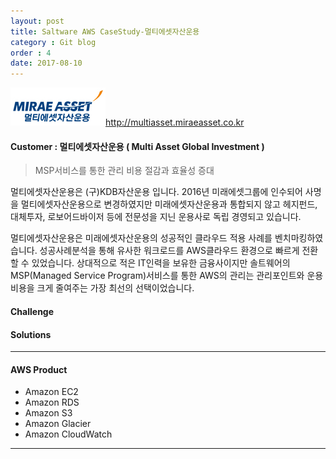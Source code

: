 ```yaml
---
layout: post
title: Saltware AWS CaseStudy-멀티에셋자산운용
category : Git blog
order : 4
date: 2017-08-10
---
```


![multiasset](../이미지/gitBlog/2017-08-10-CaseStudy-MultiAsset/CaseStudy-MultiAsset_01.jpg)http://multiasset.miraeasset.co.kr

#### Customer : 멀티에셋자산운용 ( Multi Asset Global Investment )
>MSP서비스를 통한 관리 비용 절감과 효율성 증대

멀티에셋자산운용은 (구)KDB자산운용 입니다. 2016년 미래에셋그룹에 인수되어 사명을 멀티에셋자산운용으로 변경하였지만 미래에셋자산운용과 통합되지 않고 헤지펀드, 대체투자, 로보어드바이저 등에 전문성을 지닌 운용사로 독립 경영되고 있습니다. 

멀티에셋자산운용은 미래에셋자산운용의 성공적인 클라우드 적용 사례를 벤치마킹하였습니다. 
성공사례분석을 통해 유사한 워크로드를 AWS클라우드 환경으로 빠르게 전환 할 수 있었습니다. 
상대적으로 적은 IT인력을 보유한 금융사이지만 솔트웨어의 MSP(Managed Service Program)서비스를 통한 AWS의 관리는 관리포인트와 운용비용을 크게 줄여주는 가장 최선의 선택이었습니다.

#### Challenge

#### Solutions

***
#### AWS Product
- Amazon EC2
- Amazon RDS
- Amazon S3
- Amazon Glacier
- Amazon CloudWatch
***
